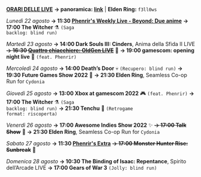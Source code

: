 <b><u>ORARI DELLE LIVE</u></b>
<b>→ panoramica: <a href="https://trello.com/b/iKwdSGf3/sabaku">link</a></b> | <b>Elden Ring:</b> <code>f3ll0ws</code>

<i>Lunedì 22 agosto</i>
<b>→ 11:30 <a href="https://www.twitch.tv/phenrir_mailoki">Phenrir's Weekly Live - Beyond: Due anime</a></b>
<b>→ 17:00 The Witcher</b> ⚗️ <code>(Saga backlog: blind run)</code>

<i>Martedì 23 agosto</i>
<b>→ 14:00 Dark Souls III: Cinders</b>, Anima della Sfida II LIVE
<s><b>→ 16:30 <a href="https://www.twitch.tv/oldgenproject">Quattro chiacchiere: OldGen LIVE</a></b></s> 💬
<b>→ 19:00 gamescom: opening night live</b> 🌃 <code>(feat. Phenrir)</code>

<i>Mercoledì 24 agosto</i>
<b>→ 14:00 Death’s Door</b> 💀 <code>(Recupero: blind run)</code>
<b>→ 19:30 Future Games Show 2022</b> 🔮
<b>→ 21:30 Elden Ring</b>, Seamless Co-op Run for <code>Cydonia</code>

<i>Giovedì 25 agosto</i>
<b>→ 13:00 Xbox at gamescom 2022</b> 🎮 <code>(feat. Phenrir)</code>
<b>→ 17:00 The Witcher</b> ⚗️ <code>(Saga backlog: blind run)</code>
<b>→ 21:30 Tenchu</b> 🥷 <code>(Retrogame format: riscoperta)</code>

<i>Venerdì 26 agosto</i>
<b>→ 17:00 Awesome Indies Show 2022</b> ✨
<s><b>→ 17:00 Talk Show</b></s> 🎤
<b>→ 21:30 Elden Ring</b>, Seamless Co-op Run for <code>Cydonia</code>

<i>Sabato 27 agosto</i>
<b>→ 11:30 <a href="https://www.twitch.tv/phenrir_mailoki">Phenrir's Extra</a></b>
<s><b>→ 17:00 Monster Hunter Rise: Sunbreak</b></s> 👹

<i>Domenica 28 agosto</i>
<b>→ 10:30 The Binding of Isaac: Repentance</b>, Spirito dell’Arcade LIVE
<b>→ 17:00 Gears of War 3</b> <code>(Jolly: blind run)</code>
